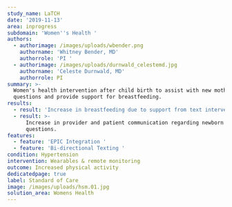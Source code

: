 ```yaml
---
study_name: LaTCH
date: '2019-11-13'
area: inprogress
subdomain: 'Women''s Health '
authors:
  - authorimage: /images/uploads/wbender.png
    authorname: 'Whitney Bender, MD'
    authorrole: 'PI '
  - authorimage: /images/uploads/durnwald_celestemd.jpg
    authorname: 'Celeste Durnwald, MD'
    authorrole: PI
summary: >-
  Women's health intervention after child birth to assist with new mothers with
  questions and provide support for breastfeeding. 
results:
  - result: 'Increase in breastfeeding due to support from text intervention. '
  - result: >-
      Increase in provider and patient communication regarding newborn
      questions. 
features:
  - feature: 'EPIC Integration '
  - feature: 'Bi-directional Texting '
condition: Hypertension
intervention: Wearables & remote monitoring
outcome: Increased physical activity
dedicatedpage: true
label: Standard of Care 
image: /images/uploads/hsm.01.jpg
solution_area: Womens Health
---
```


